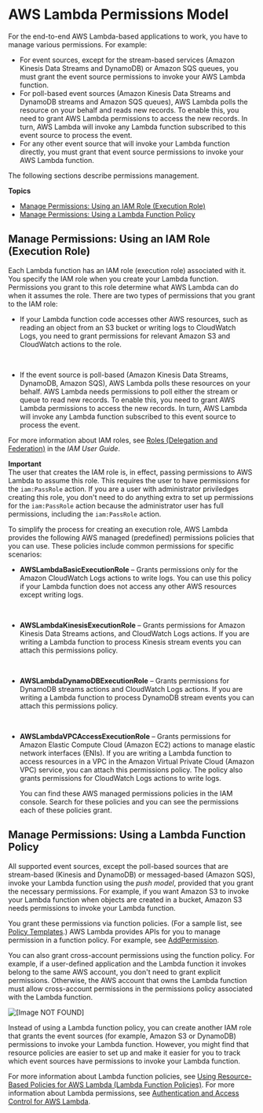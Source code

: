 # AWS Lambda Permissions Model<a name="intro-permission-model"></a>

For the end\-to\-end AWS Lambda\-based applications to work, you have to manage various permissions\. For example:
+ For event sources, except for the stream\-based services \(Amazon Kinesis Data Streams and DynamoDB\) or Amazon SQS queues, you must grant the event source permissions to invoke your AWS Lambda function\. 
+ For poll\-based event sources \(Amazon Kinesis Data Streams and DynamoDB streams and Amazon SQS queues\), AWS Lambda polls the resource on your behalf and reads new records\. To enable this, you need to grant AWS Lambda permissions to access the new records\. In turn, AWS Lambda will invoke any Lambda function subscribed to this event source to process the event\.
+ For any other event source that will invoke your Lambda function directly, you must grant that event source permissions to invoke your AWS Lambda function\. 

The following sections describe permissions management\.

**Topics**
+ [Manage Permissions: Using an IAM Role \(Execution Role\)](#lambda-intro-execution-role)
+ [Manage Permissions: Using a Lambda Function Policy](#intro-permission-model-access-policy)

## Manage Permissions: Using an IAM Role \(Execution Role\)<a name="lambda-intro-execution-role"></a>

Each Lambda function has an IAM role \(execution role\) associated with it\. You specify the IAM role when you create your Lambda function\. Permissions you grant to this role determine what AWS Lambda can do when it assumes the role\. There are two types of permissions that you grant to the IAM role:
+ If your Lambda function code accesses other AWS resources, such as reading an object from an S3 bucket or writing logs to CloudWatch Logs, you need to grant permissions for relevant Amazon S3 and CloudWatch actions to the role\.

   
+ If the event source is poll\-based \(Amazon Kinesis Data Streams, DynamoDB, Amazon SQS\), AWS Lambda polls these resources on your behalf\. AWS Lambda needs permissions to poll either the stream or queue to read new records\. To enable this, you need to grant AWS Lambda permissions to access the new records\. In turn, AWS Lambda will invoke any Lambda function subscribed to this event source to process the event\. 

For more information about IAM roles, see [Roles \(Delegation and Federation\)](https://docs.aws.amazon.com/IAM/latest/UserGuide/id_roles.html) in the *IAM User Guide*\. 

**Important**  
The user that creates the IAM role is, in effect, passing permissions to AWS Lambda to assume this role\. This requires the user to have permissions for the `iam:PassRole` action\. If you are a user with administrator priviledges creating this role, you don't need to do anything extra to set up permissions for the `iam:PassRole` action because the administrator user has full permissions, including the `iam:PassRole` action\.

To simplify the process for creating an execution role, AWS Lambda provides the following AWS managed \(predefined\) permissions policies that you can use\. These policies include common permissions for specific scenarios:
+ **AWSLambdaBasicExecutionRole** – Grants permissions only for the Amazon CloudWatch Logs actions to write logs\. You can use this policy if your Lambda function does not access any other AWS resources except writing logs\. 

   
+ **AWSLambdaKinesisExecutionRole** – Grants permissions for Amazon Kinesis Data Streams actions, and CloudWatch Logs actions\. If you are writing a Lambda function to process Kinesis stream events you can attach this permissions policy\.

   
+ **AWSLambdaDynamoDBExecutionRole** – Grants permissions for DynamoDB streams actions and CloudWatch Logs actions\. If you are writing a Lambda function to process DynamoDB stream events you can attach this permissions policy\.

   
+ **AWSLambdaVPCAccessExecutionRole** – Grants permissions for Amazon Elastic Compute Cloud \(Amazon EC2\) actions to manage elastic network interfaces \(ENIs\)\. If you are writing a Lambda function to access resources in a VPC in the Amazon Virtual Private Cloud \(Amazon VPC\) service, you can attach this permissions policy\. The policy also grants permissions for CloudWatch Logs actions to write logs\.

  You can find these AWS managed permissions policies in the IAM console\. Search for these policies and you can see the permissions each of these policies grant\.

## Manage Permissions: Using a Lambda Function Policy<a name="intro-permission-model-access-policy"></a>

All supported event sources, except the poll\-based sources that are stream\-based \(Kinesis and DynamoDB\) or messaged\-based \(Amazon SQS\), invoke your Lambda function using the *push model*, provided that you grant the necessary permissions\. For example, if you want Amazon S3 to invoke your Lambda function when objects are created in a bucket, Amazon S3 needs permissions to invoke your Lambda function\. 

You grant these permissions via function policies\. \(For a sample list, see [Policy Templates](policy-templates.md)\.\) AWS Lambda provides APIs for you to manage permission in a function policy\. For example, see [AddPermission](API_AddPermission.md)\.

You can also grant cross\-account permissions using the function policy\. For example, if a user\-defined application and the Lambda function it invokes belong to the same AWS account, you don't need to grant explicit permissions\. Otherwise, the AWS account that owns the Lambda function must allow cross\-account permissions in the permissions policy associated with the Lambda function\. 

![\[Image NOT FOUND\]](http://docs.aws.amazon.com/lambda/latest/dg/images/push-user-cross-account-app-example-10.png)

Instead of using a Lambda function policy, you can create another IAM role that grants the event sources \(for example, Amazon S3 or DynamoDB\) permissions to invoke your Lambda function\. However, you might find that resource policies are easier to set up and make it easier for you to track which event sources have permissions to invoke your Lambda function\.

For more information about Lambda function policies, see [Using Resource\-Based Policies for AWS Lambda \(Lambda Function Policies\)](access-control-resource-based.md)\. For more information about Lambda permissions, see [Authentication and Access Control for AWS Lambda](lambda-auth-and-access-control.md)\.